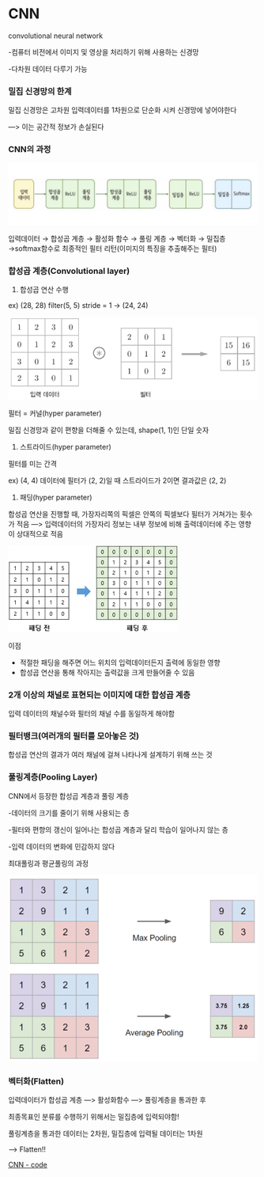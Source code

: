 # CNN

convolutional neural network

-컴퓨터 비전에서 이미지 및 영상을 처리하기 위해 사용하는 신경망

-다차원 데이터 다루기 가능

### 밀집 신경망의 한계

밀집 신경망은 고차원 입력데이터를 1차원으로 단순화 시켜 신경망에 넣어야한다

—> 이는 공간적 정보가 손실된다

### CNN의 과정

![Untitled](CNN%20e683957c1dbc4f4bb4c06cf4c3a6dfa6/Untitled.png)

입력데이터 → 합성곱 계층 → 활성화 함수 → 풀링 계층 → 벡터화 → 밀집층 →softmax함수로 최종적인 필터 리턴(이미지의 특징을 추출해주는 필터)

### 합성곱 계층(Convolutional layer)

1. 합성곱 연산 수행

ex) (28, 28) filter(5, 5) stride = 1 → (24, 24)

![Untitled](CNN%20e683957c1dbc4f4bb4c06cf4c3a6dfa6/Untitled%201.png)

필터 = 커널(hyper parameter)

밀집 신경망과 같이 편향을 더해줄 수 있는데, shape(1, 1)인 단일 숫자

1. 스트라이드(hyper parameter)

필터를 미는 간격

ex) (4, 4) 데이터에 필터가 (2, 2)일 때 스트라이드가 2이면 결과값은 (2, 2)

1. 패딩(hyper parameter)

합성곱 연산을 진행할 때, 가장자리쪽의 픽셀은 안쪽의 픽셀보다 필터가 거쳐가는 횟수가 적음 —> 입력데이터의 가장자리 정보는 내부 정보에 비해 출력데이터에 주는 영향이 상대적으로 적음

![Untitled](CNN%20e683957c1dbc4f4bb4c06cf4c3a6dfa6/Untitled%202.png)

이점

- 적절한 패딩을 해주면 어느 위치의 입력데이터든지 출력에 동일한 영향
- 합성곱 연산을 통해 작아지는 출력값을 크게 만들어줄 수 있음

### 2개 이상의 채널로 표현되는 이미지에 대한 합성곱 계층

입력 데이터의 채널수와 필터의 채널 수를 동일하게 해야함

### 필터뱅크(여러개의 필터를 모아놓은 것)

합성곱 연산의 결과가 여러 채널에 걸쳐 나타나게 설계하기 위해 쓰는 것

### 풀링계층(Pooling Layer)

CNN에서 등장한 합성곱 계층과 풀링 계층

-데이터의 크기를 줄이기 위해 사용되는 층

-필터와 편향의 갱신이 일어나는 합성곱 계층과 달리 학습이 일어나지 않는 층

-입력 데이터의 변화에 민감하지 않다

최대풀링과 평균풀링의 과정

![Untitled](CNN%20e683957c1dbc4f4bb4c06cf4c3a6dfa6/Untitled%203.png)

### 벡터화(Flatten)

입력데이터가 합성곱 계층 —> 활성화함수 —> 풀링계층을 통과한 후 

최종목표인 분류를 수행하기 위해서는 밀집층에 입력되야함!

풀링계층을 통과한 데이터는 2차원, 밀집층에 입력될 데이터는 1차원

—> Flatten!!

[CNN - code](https://www.notion.so/CNN-code-b63fc5d71f2f4501b194b6a848f40ec4)